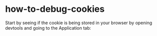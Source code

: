 # how-to-debug-cookies

Start by seeing if the cookie is being stored in your browser by opening devtools and going to the Application tab:

